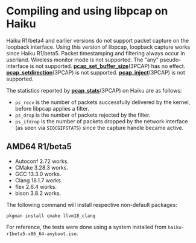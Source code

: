 # Compiling and using libpcap on Haiku

Haiku R1/beta4 and earlier versions do not support packet capture on the
loopback interface.  Using this version of libpcap, loopback capture works
since Haiku R1/beta5.  Packet timestamping and filtering always occur
in userland.  Wireless monitor mode is not supported.  The "any"
pseudo-interface is not supported.
[**pcap_set_buffer_size**](https://www.tcpdump.org/manpages/pcap_set_buffer_size.3pcap.html)(3PCAP)
has no effect.
[**pcap_setdirection**](https://www.tcpdump.org/manpages/pcap_setdirection.3pcap.html)(3PCAP)
is not supported.
[**pcap_inject**](https://www.tcpdump.org/manpages/pcap_inject.3pcap.html)(3PCAP)
is not supported.

The statistics reported by
[**pcap_stats**](https://www.tcpdump.org/manpages/pcap_stats.3pcap.html)(3PCAP)
on Haiku are as follows:
* `ps_recv` is the number of packets successfully delivered by the kernel,
  before libpcap applies a filter.
* `ps_drop` is the number of packets rejected by the filter.
* `ps_ifdrop` is the number of packets dropped by the network interface (as
  seen via `SIOCGIFSTATS`) since the capture handle became active.

## AMD64 R1/beta5

* Autoconf 2.72 works.
* CMake 3.28.3 works.
* GCC 13.3.0 works.
* Clang 18.1.7 works.
* flex 2.6.4 works.
* bison 3.8.2 works.

The following command will install respective non-default packages:
```
pkgman install cmake llvm18_clang
```

For reference, the tests were done using a system installed from
`haiku-r1beta5-x86_64-anyboot.iso`.
